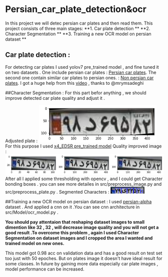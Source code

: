 # Persian_car_plate_detection&ocr

In this project we will detec persian car plates and then read them.
This project consists of three main stages:
**1. Car plate detection **
**2. Character Segmentation **
**3. Training a new OCR model on persian dataset **

## Car plate detection :
For detecting car plates I used yolov7 pre_trained model , and fine tuned it on two datasets .
One include persian car plates :
[Persian car plates](https://www.kaggle.com/datasets/skhalili/iraniancarnumberplate).
The second one contain similar car plates to persian ones. :
[Non persian car plates](https://www.kaggle.com/datasets/andrewmvd/car-plate-detection).
I got a huge help from this [video](https://www.youtube.com/watch?v=bgAUHS1Adzo) , thanks to @mrymsadeghi

##Character Segmentation :
For this part befor anything , we should improve detected car plate quality and adjust it .

Adjusted plate :
![Adjusted plate](https://github.com/Zzmirror/Persian_car_plate_detection-ocr/blob/main/files/adjusted_plate.png)
For this purpose I used [x4_EDSR pre_trained model](https://github.com/Saafke/EDSR_Tensorflow/tree/master/models)
Quality improved image :
![Quality improved image](https://github.com/Zzmirror/Persian_car_plate_detection-ocr/blob/main/files/quality.png)
After all I applied some thresholding with opencv , and I could get Character bonding boxes . you can see more detailes in src/preprocess_image.py and src/preprocess_plate.py .
Segmented Characters :
![Segmented Characters](https://github.com/Zzmirror/Persian_car_plate_detection-ocr/blob/main/files/character_segmentation.png)

##Training a new OCR model on persian dataset :
I used [persian-alpha](https://www.kaggle.com/datasets/mehdisahraei/persian-alpha) dataset .
And applied a cnn on it .You can see cnn architecture in src/Model/ocr_model.py .

**You should pay attentaion that reshaping dataset images to small dimention like 32 , 32 , will decrease image quality and you will not get a good result .To overcome this problem , again I used Character Segmentation on dataset images and I cropped the area I wanted and trained model on new ones.**

This model got 0.98 acc on validation data and has a good result on test set too just with 50 epoches.
But on plates image it doesn't have ideal result for some classes.
In future by gaining more data especially car plate images , model performance can be increased.
